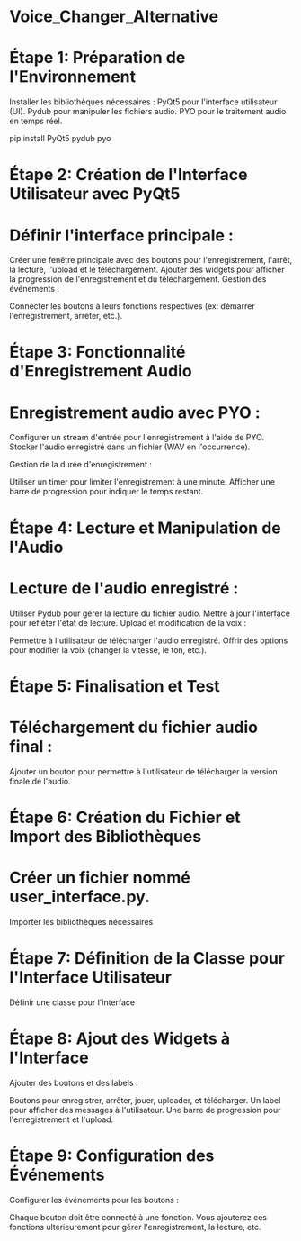 # Voice_Changer_Alternative

# Étape 1: Préparation de l'Environnement
Installer les bibliothèques nécessaires :
  PyQt5 pour l'interface utilisateur (UI).
  Pydub pour manipuler les fichiers audio.
  PYO pour le traitement audio en temps réel.

  pip install PyQt5 pydub pyo

# Étape 2: Création de l'Interface Utilisateur avec PyQt5
# Définir l'interface principale :

  Créer une fenêtre principale avec des boutons pour l'enregistrement, l'arrêt, la lecture, l'upload 
  et le téléchargement.
  Ajouter des widgets pour afficher la progression de l'enregistrement et du téléchargement.
  Gestion des événements :
  
  Connecter les boutons à leurs fonctions respectives (ex: démarrer l'enregistrement, arrêter, etc.).
  
# Étape 3: Fonctionnalité d'Enregistrement Audio
# Enregistrement audio avec PYO :

  Configurer un stream d'entrée pour l'enregistrement à l'aide de PYO.
  Stocker l'audio enregistré dans un fichier (WAV en l'occurrence).
  
  Gestion de la durée d'enregistrement :
  
  Utiliser un timer pour limiter l'enregistrement à une minute.
  Afficher une barre de progression pour indiquer le temps restant.
  
# Étape 4: Lecture et Manipulation de l'Audio
# Lecture de l'audio enregistré :

  Utiliser Pydub pour gérer la lecture du fichier audio.
  Mettre à jour l'interface pour refléter l'état de lecture.
  Upload et modification de la voix :
  
  Permettre à l'utilisateur de télécharger l'audio enregistré.
  Offrir des options pour modifier la voix (changer la vitesse, le ton, etc.).
  
# Étape 5: Finalisation et Test
# Téléchargement du fichier audio final :

  Ajouter un bouton pour permettre à l'utilisateur de télécharger la version finale de l'audio.
 
  
# Étape 6: Création du Fichier et Import des Bibliothèques
# Créer un fichier nommé user_interface.py.

  Importer les bibliothèques nécessaires 
  
# Étape 7: Définition de la Classe pour l'Interface Utilisateur
  Définir une classe pour l'interface 
  
# Étape 8: Ajout des Widgets à l'Interface
  Ajouter des boutons et des labels :

Boutons pour enregistrer, arrêter, jouer, uploader, et télécharger.
Un label pour afficher des messages à l'utilisateur.
Une barre de progression pour l'enregistrement et l'upload.

# Étape 9: Configuration des Événements
  Configurer les événements pour les boutons :
  
  Chaque bouton doit être connecté à une fonction.
  Vous ajouterez ces fonctions ultérieurement pour gérer l'enregistrement, la lecture, etc.
  
